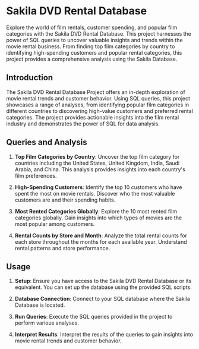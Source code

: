 # Sakila DVD Rental Database

Explore the world of film rentals, customer spending, and popular film categories with the Sakila DVD Rental Database. This project harnesses the power of SQL queries to uncover valuable insights and trends within the movie rental business. From finding top film categories by country to identifying high-spending customers and popular rental categories, this project provides a comprehensive analysis using the Sakila Database.

## Introduction

The Sakila DVD Rental Database Project offers an in-depth exploration of movie rental trends and customer behavior. Using SQL queries, this project showcases a range of analyses, from identifying popular film categories in different countries to discovering high-value customers and preferred rental categories. The project provides actionable insights into the film rental industry and demonstrates the power of SQL for data analysis.

## Queries and Analysis

1. **Top Film Categories by Country**: Uncover the top film category for countries including the United States, United Kingdom, India, Saudi Arabia, and China. This analysis provides insights into each country's film preferences.

2. **High-Spending Customers**: Identify the top 10 customers who have spent the most on movie rentals. Discover who the most valuable customers are and their spending habits.

3. **Most Rented Categories Globally**: Explore the 10 most rented film categories globally. Gain insights into which types of movies are the most popular among customers.

4. **Rental Counts by Store and Month**: Analyze the total rental counts for each store throughout the months for each available year. Understand rental patterns and store performance.

## Usage

1. **Setup**: Ensure you have access to the Sakila DVD Rental Database or its equivalent. You can set up the database using the provided SQL scripts.

2. **Database Connection**: Connect to your SQL database where the Sakila Database is located.

3. **Run Queries**: Execute the SQL queries provided in the project to perform various analyses.

4. **Interpret Results**: Interpret the results of the queries to gain insights into movie rental trends and customer behavior.



